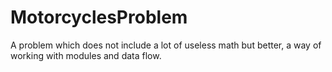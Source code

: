 # MotorcyclesProblem
A problem which does not include a lot of useless math but better, a way of working with modules and data flow.
